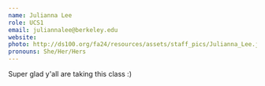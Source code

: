 ```yaml
---
name: Julianna Lee
role: UCS1
email: juliannalee@berkeley.edu
website:
photo: http://ds100.org/fa24/resources/assets/staff_pics/Julianna_Lee.jpg
pronouns: She/Her/Hers
---
```

Super glad y'all are taking this class :)
